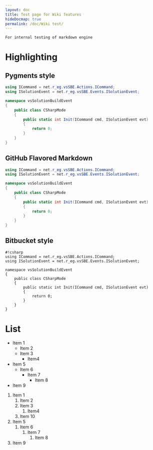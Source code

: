 ```yaml
---
layout: doc
title: Test page for Wiki features
hideDocmap: true
permalink: /doc/Wiki test/
---
```


`For internal testing of markdown engine`

# Highlighting

## Pygments style

```csharp 
using ICommand = net.r_eg.vsSBE.Actions.ICommand;
using ISolutionEvent = net.r_eg.vsSBE.Events.ISolutionEvent;

namespace vsSolutionBuildEvent
{
    public class CSharpMode
    {
        public static int Init(ICommand cmd, ISolutionEvent evt)
        {
            return 0;
        }
    }
}
```

## GitHub Flavored Markdown

```csharp
using ICommand = net.r_eg.vsSBE.Actions.ICommand;
using ISolutionEvent = net.r_eg.vsSBE.Events.ISolutionEvent;

namespace vsSolutionBuildEvent
{
    public class CSharpMode
    {
        public static int Init(ICommand cmd, ISolutionEvent evt)
        {
            return 0;
        }
    }
}
```

## Bitbucket style

```
#!csharp
using ICommand = net.r_eg.vsSBE.Actions.ICommand;
using ISolutionEvent = net.r_eg.vsSBE.Events.ISolutionEvent;

namespace vsSolutionBuildEvent
{
    public class CSharpMode
    {
        public static int Init(ICommand cmd, ISolutionEvent evt)
        {
            return 0;
        }
    }
}
```


# List

* Item 1
    * Item 2
    * Item 3
        * Item4
* Item 5
    * Item 6
        * Item 7
            * Item 8
* Item 9

1. Item 1
    1. Item 2
    1. Item 3
        1. Item4
    1. Item 10
1. Item 5
    1. Item 6
        1. Item 7
            1. Item 8
1. Item 9